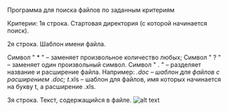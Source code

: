 Программа для поиска файлов по заданным критериям

Критерии:
1я строка. Стартовая директория (с которой начинается поиск).

2я строка. Шаблон имени файла.

Символ " * " – заменяет произвольное количество любых;
Символ " ? " – заменяет один произвольный символ.
Символ " . " – разделяет название и расширение файла.
Например:
*.doc – шаблон для файлов с расширением .doc;
t*.xls – шаблон для файлов, имя которых начинается на букву t, а расширение .xls.

3я строка. Текст, содержащийся в файле.
![alt text](https://sun9-44.userapi.com/c856128/v856128708/d04e4/f89S4_aWy28.jpg)
